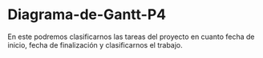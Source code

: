 # Diagrama-de-Gantt-P4
En este podremos clasificarnos las tareas del proyecto en cuanto fecha de inicio, fecha de finalización y clasificarnos el trabajo.

